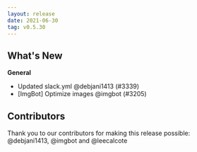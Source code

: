 ```yaml
---
layout: release
date: 2021-06-30
tag: v0.5.30
---
```


## What's New
**General**
- Updated slack.yml @debjani1413 (#3339)
- [ImgBot] Optimize images @imgbot (#3205)

## Contributors

Thank you to our contributors for making this release possible:
@debjani1413, @imgbot and @leecalcote
 
